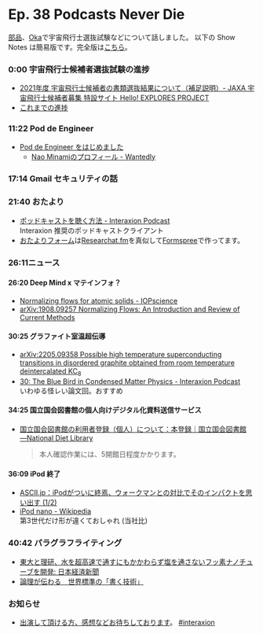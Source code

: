 # Ep. 38 Podcasts Never Die

[部品](https://twitter.com/tjmlab)、[Oka](https://twitter.com/nowohyeah)で宇宙飛行士選抜試験などについて話しました。 
以下の Show Notes は簡易版です。完全版は[こちら](https://interaxion-podcast.github.io/38)。

### 0:00 宇宙飛行士候補者選抜試験の進捗

- [2021年度 宇宙飛行士候補者の書類選抜結果について（補足説明）- JAXA 宇宙飛行士候補者募集 特設サイト Hello! EXPLORES PROJECT](https://astro-mission.jaxa.jp/astro_selection/news/detail/002268.html)
- [これまでの進捗](https://interaxion-podcast.github.io/tags/#%E5%AE%87%E5%AE%99%E9%A3%9B%E8%A1%8C%E5%A3%AB)

### 11:22 Pod de Engineer

- [Pod de Engineer をはじめました](https://www.wantedly.com/users/17797849/post_articles/210268)
  - [Nao Minamiのプロフィール - Wantedly](https://www.wantedly.com/id/south37)

### 17:14 Gmail セキュリティの話

### 21:40 おたより

- [ポッドキャストを聴く方法 - Interaxion Podcast](https://interaxion-podcast.github.io/how-to-listen/)  
  Interaxion 推奨のポッドキャストクライアント
- [おたよりフォーム](https://interaxion-podcast.github.io/feedback/)は[Researchat.fm](https://researchat.fm/)を真似して[Formspree](https://formspree.io/)で作ってます。

### 26:11ニュース

#### 26:20 Deep Mind x マテインフォ？

- [Normalizing flows for atomic solids - IOPscience](https://iopscience.iop.org/article/10.1088/2632-2153/ac6b16)
- [arXiv:1908.09257 Normalizing Flows: An Introduction and Review of Current Methods](https://arxiv.org/abs/1908.09257)

#### 30:25 グラファイト室温超伝導

- [arXiv:2205.09358 Possible high temperature superconducting transitions in disordered graphite obtained from room temperature deintercalated KC$_8$](https://arxiv.org/abs/2205.09358)
- [30: The Blue Bird in Condensed Matter Physics - Interaxion Podcast](https://interaxion-podcast.github.io/30)  
  いわゆる怪レい論文回。おすすめ

#### 34:25 国立国会図書館の個人向けデジタル化資料送信サービス

- [国立国会図書館の利用者登録（個人）について：本登録｜国立国会図書館―National Diet Library](https://www.ndl.go.jp/jp/registration/individuals_official.html#touroku)  
  >本人確認作業には、5開館日程度かかります。

#### 36:09 iPod 終了

- [ASCII.jp：iPodがついに終焉、ウォークマンとの対比でそのインパクトを思い出す (1/2)](https://ascii.jp/elem/000/004/091/4091538/)
- [iPod nano - Wikipedia](https://ja.wikipedia.org/wiki/IPod_nano#%E7%AC%AC3%E4%B8%96%E4%BB%A3)  
  第3世代だけ形が違くておしゃれ (当社比)

### 40:42 パラグラフライティング

- [東大と理研、水を超高速で通すにもかかわらず塩を通さないフッ素ナノチューブを開発: 日本経済新聞](https://www.nikkei.com/article/DGXZRSP631980_R10C22A5000000/)
- [論理が伝わる　世界標準の「書く技術」](https://amzn.to/3wIQCWN)

### お知らせ

- [出演して頂ける方、感想などお待ちしております](https://interaxion-podcast.github.io/feedback/)。 [#interaxion](https://twitter.com/hashtag/interaxion)
